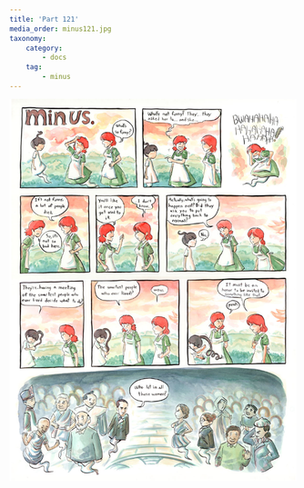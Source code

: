 ```yaml
---
title: 'Part 121'
media_order: minus121.jpg
taxonomy:
    category:
        - docs
    tag:
        - minus
---
```


![](minus121.jpg)